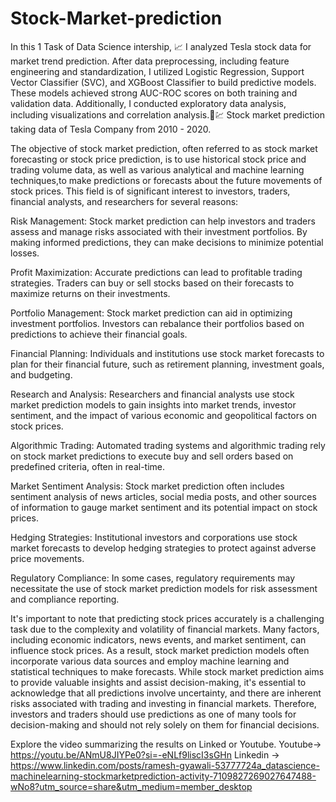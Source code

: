 # Stock-Market-prediction

In this 1 Task of Data Science intership, 📈 I analyzed Tesla stock data for market trend prediction. After data preprocessing, including feature engineering and standardization, I utilized Logistic Regression, Support Vector Classifier (SVC), and XGBoost Classifier to build predictive models. These models achieved strong AUC-ROC scores on both training and validation data. Additionally, I conducted exploratory data analysis, including visualizations and correlation analysis.🚀💹 
Stock market prediction taking data of Tesla Company from 2010 - 2020.

The objective of stock market prediction,
often referred to as stock market forecasting or stock price prediction, is to use historical stock price and trading volume data,
as well as various analytical and machine learning techniques,to make predictions or forecasts about the future movements of stock prices.
This field is of significant interest to investors, traders, financial analysts, and researchers for several reasons:

Risk Management: 
Stock market prediction can help investors and traders assess and manage risks associated with their investment portfolios.
By making informed predictions, they can make decisions to minimize potential losses.

Profit Maximization:
Accurate predictions can lead to profitable trading strategies. 
Traders can buy or sell stocks based on their forecasts to maximize returns on their investments.

Portfolio Management: 
Stock market prediction can aid in optimizing investment portfolios. 
Investors can rebalance their portfolios based on predictions to achieve their financial goals.

Financial Planning:
Individuals and institutions use stock market forecasts to plan for their financial future,
such as retirement planning, investment goals, and budgeting.

Research and Analysis:
Researchers and financial analysts use stock market prediction models to gain insights into market trends,
investor sentiment, and the impact of various economic and geopolitical factors on stock prices.

Algorithmic Trading:
Automated trading systems and algorithmic trading rely on stock market predictions to execute buy and sell orders based on predefined criteria, often in real-time.

Market Sentiment Analysis:
Stock market prediction often includes sentiment analysis of news articles, social media posts,
and other sources of information to gauge market sentiment and its potential impact on stock prices.

Hedging Strategies: 
Institutional investors and corporations use stock market forecasts to develop hedging strategies to protect against adverse price movements.

Regulatory Compliance: 
In some cases, regulatory requirements may necessitate the use of stock market prediction models for risk assessment and compliance reporting.

It's important to note that predicting stock prices accurately is a challenging task due to the complexity and volatility of financial markets. Many factors, 
including economic indicators, news events, and market sentiment, can influence stock prices.
As a result, stock market prediction models often incorporate various data sources and employ machine learning and statistical techniques to make forecasts.
While stock market prediction aims to provide valuable insights and assist decision-making, it's essential to acknowledge that all predictions involve uncertainty,
and there are inherent risks associated with trading and investing in financial markets. 
Therefore, investors and traders should use predictions as one of many tools for decision-making and should not rely solely on them for financial decisions.

Explore the video summarizing the results on Linked or Youtube.
Youtube-> https://youtu.be/ANmU8JIYPe0?si=-eNLf9liscI3sGHn
Linkedin -> https://www.linkedin.com/posts/ramesh-gyawali-53777724a_datascience-machinelearning-stockmarketprediction-activity-7109827269027647488-wNo8?utm_source=share&utm_medium=member_desktop
